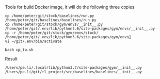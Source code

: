 Tools for build Docker image, it will do the following three copies
```
cp /home/peter/git/stock/baselines/run.py /home/peter/git/baselines/baselines/run.py
cp /home/peter/git/stock/gym/envs/__init__.py /home/peter/git/.env/lib/python3.6/site-packages/gym/envs/__init__.py
cp -r /home/peter/git/stock/gym/envs/stock/ /home/peter/git/.env/lib/python3.6/site-packages/gym/envs
vi ~/git/.env/bin/activate
```
```
bash cp_to.sh
```
Result
```
/Users/pe.li/.local/lib/python3.7/site-packages/gym/__init__.py
/Users/pe.li/git/rl_project/src/baselines/baselines/__init__.py
```
